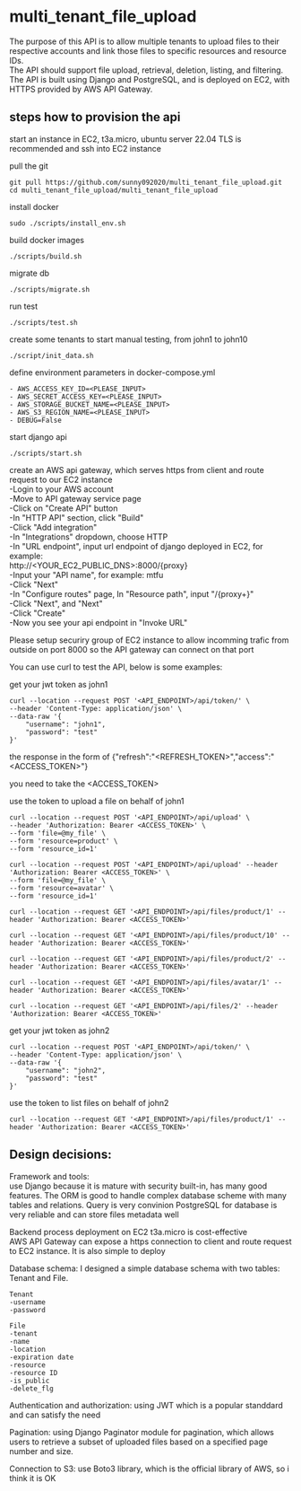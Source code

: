 # multi_tenant_file_upload

The purpose of this API is to allow multiple tenants to upload files to their respective accounts and link those files to specific resources and resource IDs.  
The API should support file upload, retrieval, deletion, listing, and filtering. The API is built using Django and PostgreSQL, and is deployed on EC2, with HTTPS provided by AWS API Gateway.

## steps how to provision the api

start an instance in EC2, t3a.micro, ubuntu server 22.04 TLS is recommended and
ssh into EC2 instance

pull the git

```
git pull https://github.com/sunny092020/multi_tenant_file_upload.git
cd multi_tenant_file_upload/multi_tenant_file_upload
```
install docker
```
sudo ./scripts/install_env.sh
```
build docker images
```
./scripts/build.sh
```

migrate db
```
./scripts/migrate.sh
```

run test
```
./scripts/test.sh
```

create some tenants to start manual testing, from john1 to john10
```
./script/init_data.sh
```

define environment parameters in docker-compose.yml
```
- AWS_ACCESS_KEY_ID=<PLEASE_INPUT>
- AWS_SECRET_ACCESS_KEY=<PLEASE_INPUT>
- AWS_STORAGE_BUCKET_NAME=<PLEASE_INPUT>
- AWS_S3_REGION_NAME=<PLEASE_INPUT>
- DEBUG=False
```

start django api
```
./scripts/start.sh
```

create an AWS api gateway, which serves https from client and route request to our EC2 instance  
-Login to your AWS account  
-Move to API gateway service page  
-Click on "Create API" button  
-In "HTTP API" section, click "Build"  
-Click "Add integration"  
-In "Integrations" dropdown, choose HTTP  
-In "URL endpoint", input url endpoint of django deployed in EC2, for example:  
http://<YOUR_EC2_PUBLIC_DNS>:8000/{proxy}  
-Input your "API name", for example: mtfu  
-Click "Next"  
-In "Configure routes" page, In "Resource path", input "/{proxy+}"  
-Click "Next", and "Next"  
-Click "Create"  
-Now you see your api endpoint in "Invoke URL"  

Please setup securiry group of EC2 instance to allow incomming trafic from outside on port 8000
so the API gateway can connect on that port


You can use curl to test the API, below is some examples:  

get your jwt token as john1
```
curl --location --request POST '<API_ENDPOINT>/api/token/' \
--header 'Content-Type: application/json' \
--data-raw '{
    "username": "john1",
    "password": "test"
}'
```
the response in the form of
{"refresh":"<REFRESH_TOKEN>","access":"<ACCESS_TOKEN>"}

you need to take the <ACCESS_TOKEN>

use the token to upload a file on behalf of john1
```
curl --location --request POST '<API_ENDPOINT>/api/upload' \
--header 'Authorization: Bearer <ACCESS_TOKEN>' \
--form 'file=@my_file' \
--form 'resource=product' \
--form 'resource_id=1'

curl --location --request POST '<API_ENDPOINT>/api/upload' --header 'Authorization: Bearer <ACCESS_TOKEN>' \
--form 'file=@my_file' \
--form 'resource=avatar' \
--form 'resource_id=1'

curl --location --request GET '<API_ENDPOINT>/api/files/product/1' --header 'Authorization: Bearer <ACCESS_TOKEN>'

curl --location --request GET '<API_ENDPOINT>/api/files/product/10' --header 'Authorization: Bearer <ACCESS_TOKEN>'

curl --location --request GET '<API_ENDPOINT>/api/files/product/2' --header 'Authorization: Bearer <ACCESS_TOKEN>'

curl --location --request GET '<API_ENDPOINT>/api/files/avatar/1' --header 'Authorization: Bearer <ACCESS_TOKEN>'

curl --location --request GET '<API_ENDPOINT>/api/files/2' --header 'Authorization: Bearer <ACCESS_TOKEN>'
```

get your jwt token as john2
```
curl --location --request POST '<API_ENDPOINT>/api/token/' \
--header 'Content-Type: application/json' \
--data-raw '{
    "username": "john2",
    "password": "test"
}'
```
use the token to list files on behalf of john2
```
curl --location --request GET '<API_ENDPOINT>/api/files/product/1' --header 'Authorization: Bearer <ACCESS_TOKEN>'
```

## Design decisions:

Framework and tools:  
use Django because it is mature with security built-in, has many good features. The ORM is good to handle complex database scheme with many tables and relations. Query is very convinion
PostgreSQL for database is very reliable and can store files metadata well

Backend process deployment on EC2 t3a.micro is cost-effective  
AWS API Gateway can expose a https connection to client and route request to EC2 instance. It is also simple to deploy

Database schema: I designed a simple database schema with two tables: 
Tenant and File. 
```
Tenant
-username
-password

File
-tenant
-name
-location
-expiration date
-resource
-resource ID
-is_public
-delete_flg
```

Authentication and authorization: using JWT which is a popular standdard and can satisfy the need

Pagination: using Django Paginator module for pagination, which allows users to retrieve a subset of uploaded files based on a specified page number and size.

Connection to S3: use Boto3 library, which is the official library of AWS, so i think it is OK
